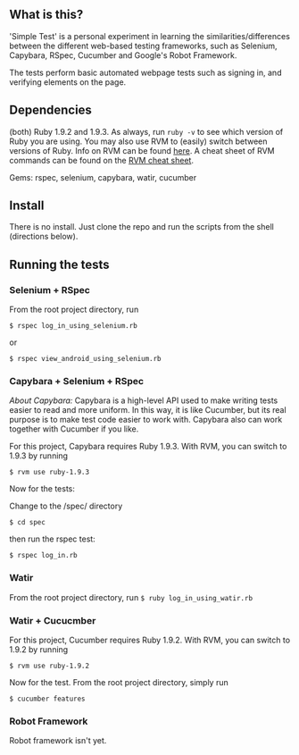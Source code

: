 What is this?
------------
'Simple Test' is a personal experiment in learning the 
similarities/differences 
between the different web-based testing frameworks, such as 
Selenium, Capybara, RSpec, Cucumber and Google's Robot Framework.  

The tests perform basic automated webpage tests such as signing in, and verifying elements on the 
page.

Dependencies
-----------
(both) Ruby 1.9.2 and 1.9.3. As always, run `ruby -v` to see which version of Ruby you are using.  You may also use RVM to (easily) switch between versions of Ruby.  Info on RVM can be found [here](https://rvm.io/). A cheat sheet of RVM commands can be found on the [RVM cheat sheet](http://cheat.errtheblog.com/s/rvm).

Gems: rspec, selenium, capybara, watir, cucumber

Install
-------
There is no install.  Just clone the repo and run the scripts from the shell (directions below).

Running the tests
----------------

### Selenium + RSpec
  From the root project directory, run 
  
  `$ rspec log_in_using_selenium.rb`
  
  or
  
  `$ rspec view_android_using_selenium.rb`

### Capybara + Selenium + RSpec
  *About Capybara:* Capybara is a high-level API used to make writing tests easier to 
  read and more uniform.  In this way, it is like Cucumber, 
  but its real purpose is to make test
  code easier to work with.  Capybara also can work together 
  with Cucumber if you like.

  For this project, Capybara requires Ruby 1.9.3.  With RVM, you can 
  switch to 1.9.3 by running
  
  `$ rvm use ruby-1.9.3`

  Now for the tests:

  Change to the /spec/ directory
  
  `$ cd spec`
  
  then run the rspec test: 
  
  `$ rspec log_in.rb`

### Watir
  From the root project directory, run
  `$ ruby log_in_using_watir.rb`

### Watir + Cucucmber
  For this project, Cucumber requires Ruby 1.9.2.  With RVM, you can 
  switch to 1.9.2 by running
  
  `$ rvm use ruby-1.9.2`

  Now for the test. From the root project directory, simply run
  
  `$ cucumber features`

### Robot Framework
  Robot framework isn't yet.
